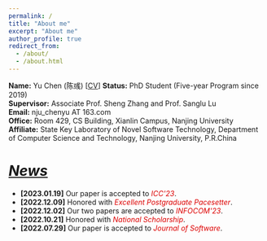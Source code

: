 ```yaml
---
permalink: /
title: "About me"
excerpt: "About me"
author_profile: true
redirect_from: 
  - /about/
  - /about.html
---
```

**Name:** Yu Chen (陈彧)  [[CV](http://chenyu97.github.io/files/cv.pdf)]
**Status:** PhD Student (Five-year Program since 2019)  
**Supervisor:** Associate Prof. Sheng Zhang and Prof. Sanglu Lu  
**Email:** nju_chenyu AT 163.com  
**Office:** Room 429, CS Building, Xianlin Campus, Nanjing University  
**Affiliate:** State Key Laboratory of Novel Software Technology, Department of Computer Science and Technology, Nanjing University, P.R.China

# ***<u>News</u>***
- **[2023.01.19]** Our paper is accepted to *<font color="#dd0000">ICC'23</font>*.
- **[2022.12.09]** Honored with *<font color="#dd0000">Excellent Postgraduate Pacesetter</font>*.
- **[2022.12.02]** Our two papers are accepted to *<font color="#dd0000">INFOCOM'23</font>*.
- **[2022.10.21]** Honored with *<font color="#dd0000">National Scholarship</font>*.
- **[2022.07.29]** Our paper is accepted to *<font color="#dd0000">Journal of Software</font>*.